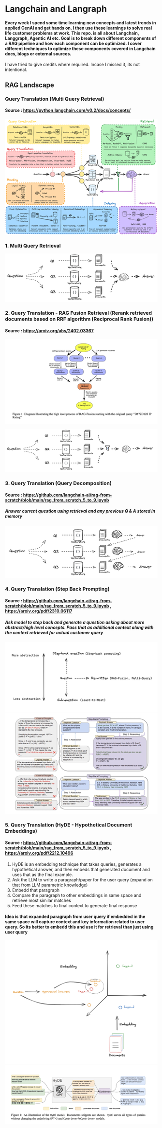 # Langchain and Langraph

#### Every week I spend some time learning new concepts and latest trends in applied GenAI and get hands on. I then use these learnings to solve real life customer problems at work. This repo. is all about Langchain, Langgraph, Agentic AI etc. Goal is to break down different components of a RAG pipeline and how each component can be optimized. I cover different techniques to optimize these components covered in Langchain docs, blogs or external sources. 

I have tried to give credits where required. Incase I missed it, its not intentional.

## RAG Landscape

### Query Translation (Multi Query Retrieval)

#### Source : https://python.langchain.com/v0.2/docs/concepts/

![Project screenshot](./screenshots/rag_landscape.png)


### 1. Multi Query Retrieval

![](./screenshots/multi_query_retrieval.png)

### 2. Query Translation - RAG Fusion Retrieval (Rerank retrieved documents based on RRF algorithm (Reciprocal Rank Fusion))

#### Source : https://arxiv.org/abs/2402.03367

![1](./screenshots/RAG_fusion.jpeg)

![2](./screenshots/RAG_fusion_2.png)

### 3. Query Translation (Query Decomposition)

#### Source : https://github.com/langchain-ai/rag-from-scratch/blob/main/rag_from_scratch_5_to_9.ipynb

##### Answer current question using retrieval and any previous Q & A stored in memory

![](./screenshots/decomposition.png)

### 4. Query Translation (Step Back Prompting)

#### Source : https://github.com/langchain-ai/rag-from-scratch/blob/main/rag_from_scratch_5_to_9.ipynb , https://arxiv.org/pdf/2310.06117


##### Ask model to step back and generate a question asking about more abstract/high level concepts. Pass that as additional context along with the context retrieved for actual customer query

![](./screenshots/stepback.png)
![](./screenshots/stepback_example.jpeg)

### 5. Query Translation (HyDE - Hypothetical Document Embeddings)

#### Source : https://github.com/langchain-ai/rag-from-scratch/blob/main/rag_from_scratch_5_to_9.ipynb , https://arxiv.org/pdf/2212.10496

#### 
1. HyDE is an embedding technique that takes queries, generates a hypothetical answer, and then embeds that generated document and uses that as the final example.
2. Ask the LLM to write a paragraph/paper for the user query (expand on that from LLM parametric knowledge)
3. Embedd that paragraph
4. Compare the paragraph to other embeddings in same space and retrieve most similar matches
5. Feed these matches to final context to generate final response

#### Idea is that expanded paragraph from user query if embedded in the same space will capture context and key information related to user query. So its better to embedd this and use it for retrieval than just using user query

![](./screenshots/hyde1.png)
![](./screenshots/hyde2.jpeg)

